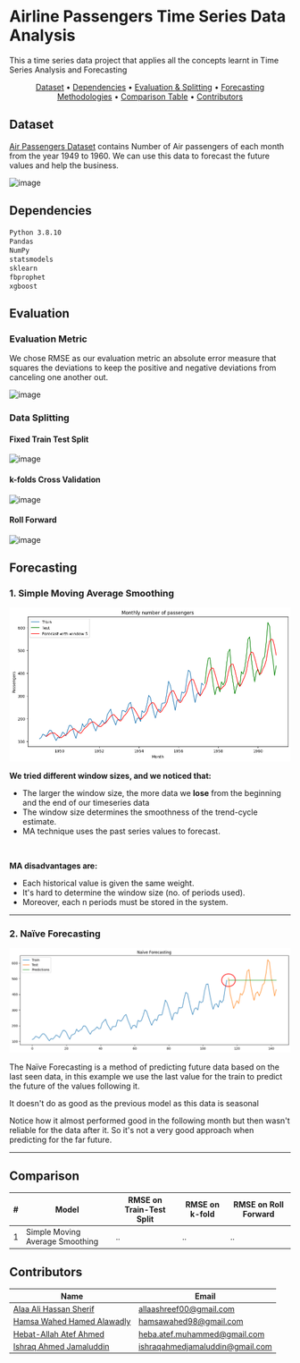 # Airline Passengers Time Series Data Analysis

This a time series data project that applies all the concepts learnt in Time Series Analysis and Forecasting

<p align="center">
  <a href="#dataset">Dataset</a> •
  <a href="#dependencies">Dependencies</a> •
  <a href="#evaluation">Evaluation & Splitting</a> •
  <a href="#forecasting">Forecasting Methodologies</a> •
  <a href="#comparison">Comparison Table</a> •
  <a href="#contributors">Contributors</a>
</p>

## Dataset
[Air Passengers Dataset](https://www.kaggle.com/datasets/abhishekmamidi/air-passengers) contains Number of Air passengers of each month from the year 1949 to 1960. We can use this data to forecast the future values and help the business.

![image](https://user-images.githubusercontent.com/54477107/230594840-46483a93-dafc-491c-b48d-0f452c33daa8.png)

## Dependencies
    Python 3.8.10
    Pandas
    NumPy
    statsmodels
    sklearn
    fbprophet
    xgboost

## Evaluation
### Evaluation Metric
We chose RMSE as our evaluation metric
an absolute error measure that squares the deviations to keep the positive and negative deviations from canceling one another out.

![image](https://user-images.githubusercontent.com/54477107/230594578-6fa8ab4f-a28e-4d19-aeeb-69abb3f65fc5.png)

### Data Splitting
#### Fixed Train Test Split
![image](https://user-images.githubusercontent.com/54477107/230593907-09967430-b951-4e4e-b5e6-a4ef632198e7.png)

#### k-folds Cross Validation
![image](https://user-images.githubusercontent.com/54477107/230593496-f0e40963-2098-4654-870a-b25407eaf890.png)

#### Roll Forward
![image](https://user-images.githubusercontent.com/54477107/230594367-03244202-1832-46a3-9160-c8283afddcb6.png)

## Forecasting
### 1. Simple Moving Average Smoothing

![Alt text](./Simple%20Moving%20Average%20Smoothing.png)

<b>We tried different window sizes, and we noticed that:</b>
* The larger the window size, the more data we <b>lose</b> from the beginning and the end of our timeseries data
* The window size determines the smoothness of the trend-cycle estimate.
* MA technique uses the past series values to forecast. 
</br>

<b>MA disadvantages are:</b>
* Each historical value is given the same weight.
* It's hard to determine the window size (no. of periods used).
* Moreover, each n periods must be stored in the system.
---

### 2. Naïve Forecasting

![Alt text](./Naive%20Forecasting.png)

The Naïve Forecasting is a method of predicting future data based on the last seen data, in this example we use the last value for the train to predict the future of the values following it.

It doesn't do as good as the previous model as this data is seasonal

Notice how it almost performed good in the following month but then wasn't reliable for the data after it. So it's not a very good approach when predicting for the far future.

---

## Comparison
|#  |Model  |RMSE on Train-Test Split | RMSE on k-fold  | RMSE on Roll Forward|
---|--|--|--|--------
|1|Simple Moving Average Smoothing | .. | .. | ..|

## Contributors
|Name                       |Email                              |
----------------------------|------------------------------------
|[Alaa Ali Hassan Sherif](https://www.linkedin.com/in/alaa-sherif/)     |allaashreef00@gmail.com            |
|[Hamsa Wahed Hamed Alawadly](https://www.linkedin.com/in/hamsa-wahed/) |hamsawahed98@gmail.com             |
|[Hebat-Allah Atef Ahmed](https://www.linkedin.com/in/hebat-allah-ahmed/)     |heba.atef.muhammed@gmail.com       |
|[Ishraq Ahmed Jamaluddin](https://www.linkedin.com/in/ishraqahmedjamaluddin/)    |ishraqahmedjamaluddin@gmail.com    |